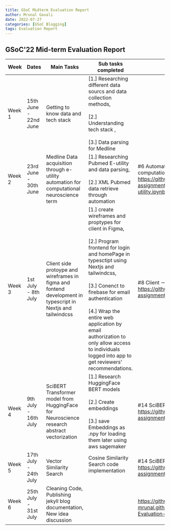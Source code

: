 ```yaml
---
title: GSoC Midterm Evaluation Report
author: Mrunal Gavali
date: 2022-07-27 
categories: [GSoC Blogging]
tags: Evaluation Report
---
```


## GSoC'22 Mid-term Evaluation Report 


|Week  |Dates               |Main Tasks                             |Sub tasks completed                                                                                     |Issues Resolved                                                                                                                          |Blog                                            |Type               |Published URL                                                                             |
|------|--------------------|---------------------------------------|--------------------------------------------------------------------------------------------------------|-------------------------------------------------------------------------------------------------------------------------------------------------------|------------------------------------------------|-------------------|------------------------------------------------------------------------------------------|
|Week 1|15th June - 22nd June  |Getting to know data and tech stack |[1.] Researching different data sourcs and data collection methods, <br /> <br />[2.] Understanding tech stack , <br /> <br /> [3.] Data parsing for Medline                                      |                                                                                                                              |[1.] Beginning of GSoC Journey, <br /> <br /> [2.] Community Bonding 1 <br /> <br /> |Blog               |[1.] https://gli-mrunal.github.io/posts/Hola-GSoC-2022/ <br /> <br /> [2.] https://gli-mrunal.github.io/posts/GSoC-community-bonding/ <br /> <br /> |
|Week 2|23rd June - 30th June |Medline Data acquisition through e-utility automation for computational neuroscience term  |[1.] Researching Pubmed E-utility and data parsing, <br /> <br /> [2.] XML Pubmed data retrieve through automation|#6 Automate batch retrieval of PubMed MEDLINE xml data for computational+neuroscience term using PubMed E-utility <br /> https://github.com/nbdt-journal/automatic-reviewer-assignment/blob/parser_xml_to_csv/scripts/medline_parser/Medline_E-utility.ipynb| PubMed Data|development|https://gli-mrunal.github.io/posts/PubMed-Data/ 
|Week 3|1st July - 8th July|Client side protoype and wireframes in figma and fontend development in typescript in Nextjs and tailwindcss | [1.] create wireframes and proptypes for client in Figma,  <br /> <br /> [2.] Program frontend for login and homePage in typesctipt using Nextjs and tailwindcss, <br /> <br /> [3.] Conenct to firebase for email authentication  <br /> <br /> [4.] Wrap the entire web application by email authorization to only allow access to individuals logged into app to get reviewers' recommendations.                                | #8 Client --> login implemented for email authentication using firebase <br /> https://github.com/nbdt-journal/automatic-reviewer-assignment/pull/8                                                                                                                                    |Let's start building frontend with Firebase Database                          |development           |      https://gli-mrunal.github.io/posts/Frontend-UI/|
|Week 4|9th July - 16th July|SciBERT Transformer model from HuggingFace for Neuroscience research abstract vectorization |[1.] Research HuggingFace BERT models <br /> <br /> [2.] Create embeddings <br  /> <br /> [3.] save Embeddings as .npy for loading them later using aws sagemaker                                                    |#14 SciBERT Cosine Similarity - bioRxiv Neuroscience data <br /> https://github.com/nbdt-journal/automatic-reviewer-assignment/pull/14                                                                                                                                     |SciBERT Transformers :hugs: for Neuroscience                             |Research & Development        |      https://gli-mrunal.github.io/posts/SciBERT-Transformer-for-Neuroscience/|
|Week 5|17th July - 24th July|Vector Similarity Search                    | Cosine Similarity Search code implementation<br /> <br />                                             |#14 SciBERT Cosine Similarity - bioRxiv Neuroscience data <br /> https://github.com/nbdt-journal/automatic-reviewer-assignment/pull/14|  Vector Similarity Search                                   |Development|               https://gli-mrunal.github.io/posts/Vector-Similarity-Search/|
|Week 6|25th July - 31st July|Cleaning Code, Publishing jekyll blog documentation, New idea discussion|                                       |  <br /> https://github.com/gli-mrunal/gli-mrunal.github.io/edit/master/_posts/2022-07-28-GSoC-Midterm-Evaluation-Report.md                                                                                                                                                      |                                               Midterm Evaluation |           Publishing Blog, Documentation        |      https://gli-mrunal.github.io/posts/GSoC-Midterm-Evaluation-Report/     |
